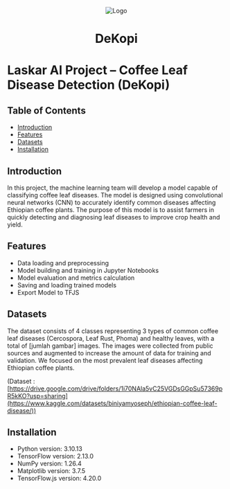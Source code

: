 <div align="center">
  
![Logo](https://github.com/)

</div>
<h1 align="center" id="title">DeKopi</h1>

# Laskar AI Project – Coffee Leaf Disease Detection (DeKopi)

## Table of Contents

- [Introduction](#introduction)
- [Features](#features)
- [Datasets](#datasets)
- [Installation](#installation)


## Introduction

In this project, the machine learning team will develop a model capable of classifying coffee leaf diseases. The model is designed using convolutional neural networks (CNN) to accurately identify common diseases affecting Ethiopian coffee plants. The purpose of this model is to assist farmers in quickly detecting and diagnosing leaf diseases to improve crop health and yield.


## Features

- Data loading and preprocessing
- Model building and training in Jupyter Notebooks
- Model evaluation and metrics calculation
- Saving and loading trained models
- Export Model to TFJS

## Datasets

The dataset consists of 4 classes representing 3 types of common coffee leaf diseases (Cercospora, Leaf Rust, Phoma) and healthy leaves, with a total of [jumlah gambar] images. The images were collected from public sources and augmented to increase the amount of data for training and validation. We focused on the most prevalent leaf diseases affecting Ethiopian coffee plants.



(Dataset : [https://drive.google.com/drive/folders/1i70NAla5vC25VGDsGGpSu57369pR5kKO?usp=sharing](https://www.kaggle.com/datasets/biniyamyoseph/ethiopian-coffee-leaf-disease/))

## Installation

- Python version: 3.10.13
- TensorFlow version: 2.13.0
- NumPy version: 1.26.4
- Matplotlib version: 3.7.5
- TensorFlow.js version: 4.20.0
